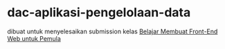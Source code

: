 # dac-aplikasi-pengelolaan-data
dibuat untuk menyelesaikan submission kelas [Belajar Membuat Front-End Web untuk Pemula](https://www.dicoding.com/academies/315) 
